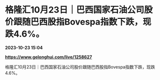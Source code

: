 # 格隆汇10月23日｜巴西国家石油公司股价跟随巴西股指Bovespa指数下跌，现跌4.6%。

**2023-10-23 15:04**

**https://www.gelonghui.com/live/1258627**

格隆汇10月23日｜巴西国家石油公司股价跟随巴西股指Bovespa指数下跌，现跌4.6%。